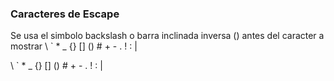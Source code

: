 ### Caracteres de Escape

Se usa el simbolo backslash o barra inclinada inversa (\) antes del caracter a mostrar
        \\ \` \* \_  \{\} \[\] \(\) \# \+ \- \. \! \: \|   
                  
\\ \` \* \_  \{\} \[\] \(\) \# \+ \- \. \! \: \|

